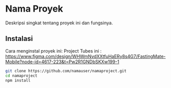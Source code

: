 # Nama Proyek

Deskripsi singkat tentang proyek ini dan fungsinya.

## Instalasi

Cara menginstal proyek ini:
Project Tubes ini :
https://www.figma.com/design/WHWmNvdXXtfuHaERy8s4G7/FastingMate-Mobile?node-id=4617-223&t=Pw2R1GNDbSKXw199-1
```bash
git clone https://github.com/namauser/namaproject.git
cd namaproject
npm install
